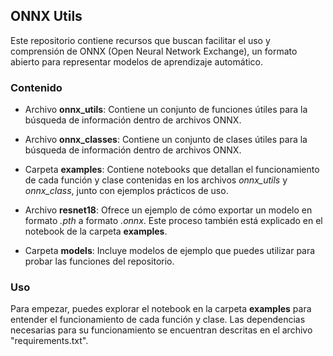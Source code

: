 ## ONNX Utils
Este repositorio contiene recursos que buscan facilitar el uso y comprensión de ONNX (Open Neural Network Exchange), un formato abierto para representar modelos de aprendizaje automático.

### Contenido
* Archivo **onnx_utils**: Contiene un conjunto de funciones útiles para la búsqueda de información dentro de archivos ONNX.

* Archivo **onnx_classes**: Contiene un conjunto de clases útiles para la búsqueda de información dentro de archivos ONNX.

* Carpeta **examples**: Contiene notebooks que detallan el funcionamiento de cada función y clase contenidas en los archivos *onnx_utils* y *onnx_class*, junto con ejemplos prácticos de uso.

* Archivo **resnet18**: Ofrece un ejemplo de cómo exportar un modelo en formato *.pth* a formato *.onnx*. Este proceso también está explicado en el notebook de la carpeta **examples**.

* Carpeta **models**: Incluye modelos de ejemplo que puedes utilizar para probar las funciones del repositorio.

### Uso
Para empezar, puedes explorar el notebook en la carpeta **examples** para entender el funcionamiento de cada función y clase. Las dependencias necesarias para su funcionamiento se encuentran descritas en el archivo "requirements.txt".